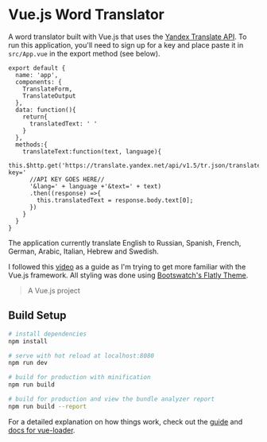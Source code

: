 # Vue.js Word Translator

A word translator built with Vue.js that uses the <a href="https://tech.yandex.com/translate/">Yandex Translate API</a>. To run this application, you'll need to sign up for a key and place paste it in `src/App.vue` in the export method (see below).

```
export default {
  name: 'app',
  components: {
    TranslateForm,
    TranslateOutput
  },
  data: function(){
    return{
      translatedText: ' '
    }
  },
  methods:{
    translateText:function(text, language){
      this.$http.get('https://translate.yandex.net/api/v1.5/tr.json/translate?key='
      //API KEY GOES HERE//
      '&lang=' + language +'&text=' + text)
      .then((response) =>{
        this.translatedText = response.body.text[0];
      })
    }
  }
}
```

The application currently translate English to Russian, Spanish, French, German, Arabic, Italian, Hebrew and Swedish.

I followed this <a href="https://www.youtube.com/watch?v=DBADrF0C2ls">video</a> as a guide as I'm trying to get more familiar with the Vue.js framework. All styling was done using <a href="https://bootswatch.com/flatly/"> Bootswatch's Flatly Theme</a>.

> A Vue.js project

## Build Setup

``` bash
# install dependencies
npm install

# serve with hot reload at localhost:8080
npm run dev

# build for production with minification
npm run build

# build for production and view the bundle analyzer report
npm run build --report
```

For a detailed explanation on how things work, check out the [guide](http://vuejs-templates.github.io/webpack/) and [docs for vue-loader](http://vuejs.github.io/vue-loader).
